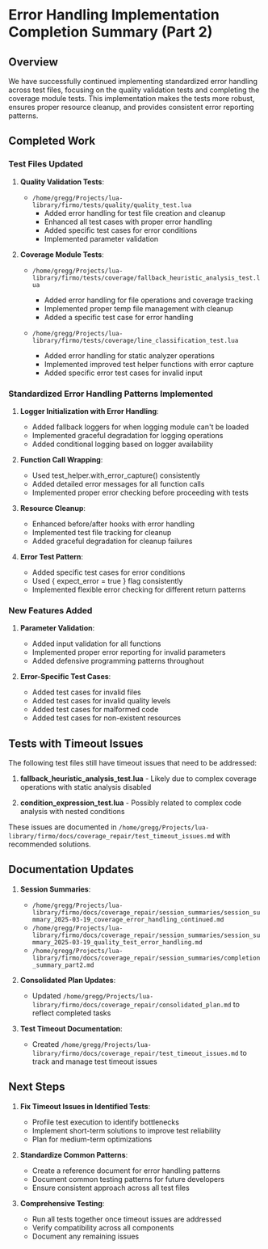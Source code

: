 # Error Handling Implementation Completion Summary (Part 2)

## Overview

We have successfully continued implementing standardized error handling across test files, focusing on the quality validation tests and completing the coverage module tests. This implementation makes the tests more robust, ensures proper resource cleanup, and provides consistent error reporting patterns.

## Completed Work

### Test Files Updated

1. **Quality Validation Tests**:
   - `/home/gregg/Projects/lua-library/firmo/tests/quality/quality_test.lua`
     - Added error handling for test file creation and cleanup
     - Enhanced all test cases with proper error handling
     - Added specific test cases for error conditions
     - Implemented parameter validation

2. **Coverage Module Tests**:
   - `/home/gregg/Projects/lua-library/firmo/tests/coverage/fallback_heuristic_analysis_test.lua`
     - Added error handling for file operations and coverage tracking
     - Implemented proper temp file management with cleanup
     - Added a specific test case for error handling

   - `/home/gregg/Projects/lua-library/firmo/tests/coverage/line_classification_test.lua`
     - Added error handling for static analyzer operations
     - Implemented improved test helper functions with error capture
     - Added specific error test cases for invalid input

### Standardized Error Handling Patterns Implemented

1. **Logger Initialization with Error Handling**:
   - Added fallback loggers for when logging module can't be loaded
   - Implemented graceful degradation for logging operations
   - Added conditional logging based on logger availability

2. **Function Call Wrapping**:
   - Used test_helper.with_error_capture() consistently
   - Added detailed error messages for all function calls
   - Implemented proper error checking before proceeding with tests

3. **Resource Cleanup**:
   - Enhanced before/after hooks with error handling
   - Implemented test file tracking for cleanup
   - Added graceful degradation for cleanup failures

4. **Error Test Pattern**:
   - Added specific test cases for error conditions
   - Used { expect_error = true } flag consistently
   - Implemented flexible error checking for different return patterns

### New Features Added

1. **Parameter Validation**:
   - Added input validation for all functions
   - Implemented proper error reporting for invalid parameters
   - Added defensive programming patterns throughout

2. **Error-Specific Test Cases**:
   - Added test cases for invalid files
   - Added test cases for invalid quality levels
   - Added test cases for malformed code
   - Added test cases for non-existent resources

## Tests with Timeout Issues

The following test files still have timeout issues that need to be addressed:

1. **fallback_heuristic_analysis_test.lua** - Likely due to complex coverage operations with static analysis disabled

2. **condition_expression_test.lua** - Possibly related to complex code analysis with nested conditions

These issues are documented in `/home/gregg/Projects/lua-library/firmo/docs/coverage_repair/test_timeout_issues.md` with recommended solutions.

## Documentation Updates

1. **Session Summaries**:
   - `/home/gregg/Projects/lua-library/firmo/docs/coverage_repair/session_summaries/session_summary_2025-03-19_coverage_error_handling_continued.md`
   - `/home/gregg/Projects/lua-library/firmo/docs/coverage_repair/session_summaries/session_summary_2025-03-19_quality_test_error_handling.md`
   - `/home/gregg/Projects/lua-library/firmo/docs/coverage_repair/session_summaries/completion_summary_part2.md`

2. **Consolidated Plan Updates**:
   - Updated `/home/gregg/Projects/lua-library/firmo/docs/coverage_repair/consolidated_plan.md` to reflect completed tasks

3. **Test Timeout Documentation**:
   - Created `/home/gregg/Projects/lua-library/firmo/docs/coverage_repair/test_timeout_issues.md` to track and manage test timeout issues

## Next Steps

1. **Fix Timeout Issues in Identified Tests**:
   - Profile test execution to identify bottlenecks
   - Implement short-term solutions to improve test reliability
   - Plan for medium-term optimizations

2. **Standardize Common Patterns**:
   - Create a reference document for error handling patterns
   - Document common testing patterns for future developers
   - Ensure consistent approach across all test files

3. **Comprehensive Testing**:
   - Run all tests together once timeout issues are addressed
   - Verify compatibility across all components
   - Document any remaining issues
